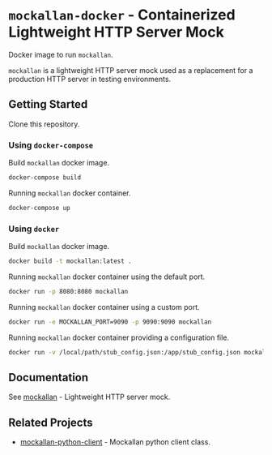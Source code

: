 # `mockallan-docker` - Containerized Lightweight HTTP Server Mock

Docker image to run `mockallan`.

`mockallan` is a lightweight HTTP server mock used as a replacement for a production HTTP server in testing environments.

## Getting Started

Clone this repository.

### Using `docker-compose`

Build `mockallan` docker image.

```bash
docker-compose build
```

Running `mockallan` docker container.

```bash
docker-compose up
```

### Using `docker`

Build `mockallan` docker image.

```bash
docker build -t mockallan:latest .
```

Running `mockallan` docker container using the default port.

```bash
docker run -p 8080:8080 mockallan
```

Running `mockallan` docker container using a custom port.

```bash
docker run -e MOCKALLAN_PORT=9090 -p 9090:9090 mockallan
```

Running `mockallan` docker container providing a configuration file.

```bash
docker run -v /local/path/stub_config.json:/app/stub_config.json mockallan

```

## Documentation

See [mockallan](https://github.com/david-domz/mockallan) - Lightweight HTTP server mock.

## Related Projects

- [mockallan-python-client](https://github.com/david-domz/mockallan-python-client) - Mockallan python client class.
